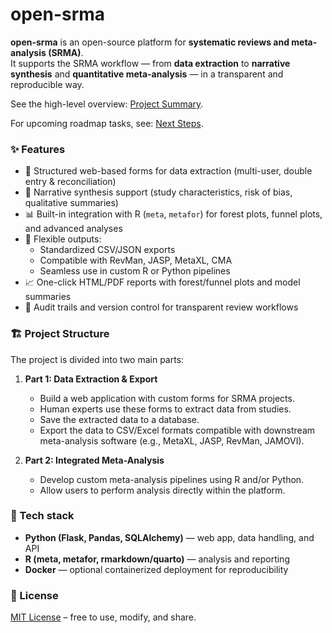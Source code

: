 # open-srma

**open-srma** is an open-source platform for **systematic reviews and meta-analysis (SRMA)**.  
It supports the SRMA workflow — from **data extraction** to **narrative synthesis** and **quantitative meta-analysis** — in a transparent and reproducible way.

See the high-level overview: [Project Summary](project_summary.md).

For upcoming roadmap tasks, see: [Next Steps](next_steps.md).

### ✨ Features
- 📑 Structured web-based forms for data extraction (multi-user, double entry & reconciliation)
- 📝 Narrative synthesis support (study characteristics, risk of bias, qualitative summaries)
- 📊 Built-in integration with R (`meta`, `metafor`) for forest plots, funnel plots, and advanced analyses
- 🔄 Flexible outputs:
  - Standardized CSV/JSON exports
  - Compatible with RevMan, JASP, MetaXL, CMA
  - Seamless use in custom R or Python pipelines
- 📈 One-click HTML/PDF reports with forest/funnel plots and model summaries
- 🔐 Audit trails and version control for transparent review workflows

### 🏗️ Project Structure
The project is divided into two main parts:

1.  **Part 1: Data Extraction & Export**
    *   Build a web application with custom forms for SRMA projects.
    *   Human experts use these forms to extract data from studies.
    *   Save the extracted data to a database.
    *   Export the data to CSV/Excel formats compatible with downstream meta-analysis software (e.g., MetaXL, JASP, RevMan, JAMOVI).

2.  **Part 2: Integrated Meta-Analysis**
    *   Develop custom meta-analysis pipelines using R and/or Python.
    *   Allow users to perform analysis directly within the platform.

### 🔧 Tech stack
- **Python (Flask, Pandas, SQLAlchemy)** — web app, data handling, and API
- **R (meta, metafor, rmarkdown/quarto)** — analysis and reporting
- **Docker** — optional containerized deployment for reproducibility

### 📜 License
[MIT License](LICENSE) – free to use, modify, and share.
